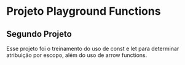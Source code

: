 # Projeto Playground Functions
## Segundo Projeto

Esse projeto foi o treinamento do uso de const e let para determinar atribuição por escopo, além do uso de arrow functions.
